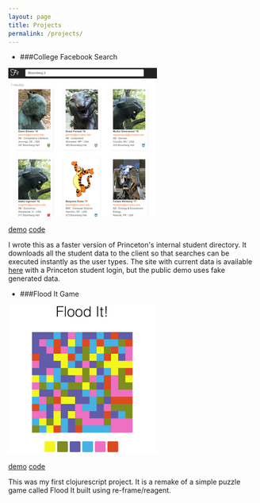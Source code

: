 ```yaml
---
layout: page
title: Projects
permalink: /projects/
---
```


- ###College Facebook Search
<img src="/search-screenshot.png" height="300px" />

[demo](/search/) [code](https://github.com/bnprks/people-search)

I wrote this as a faster version of Princeton's internal student directory. It downloads all the student data to the client so that searches can be executed instantly as the user types. The site with current data is available [here](http://princetonfacebook.com) with a Princeton student login, but the public demo uses fake generated data.

- ###Flood It Game
<img src="/flood-it-screenshot.png" height="300px" />

[demo](/flood-it/) [code](https://github.com/bnprks/flood-it)

This was my first clojurescript project. It is a remake of a simple puzzle game called
Flood It built using re-frame/reagent.
